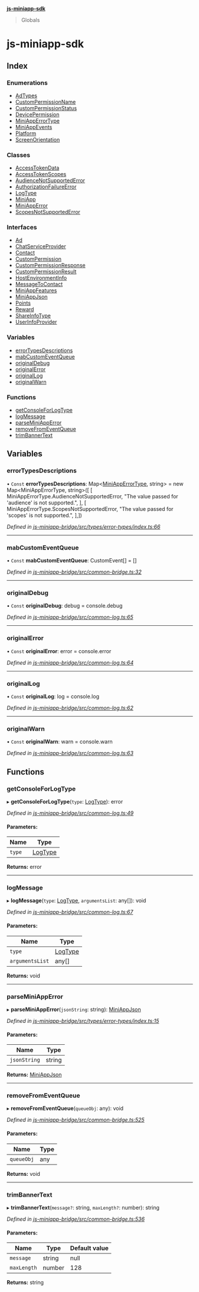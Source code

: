 **[js-miniapp-sdk](README.md)**

> Globals

# js-miniapp-sdk

## Index

### Enumerations

* [AdTypes](enums/adtypes.md)
* [CustomPermissionName](enums/custompermissionname.md)
* [CustomPermissionStatus](enums/custompermissionstatus.md)
* [DevicePermission](enums/devicepermission.md)
* [MiniAppErrorType](enums/miniapperrortype.md)
* [MiniAppEvents](enums/miniappevents.md)
* [Platform](enums/platform.md)
* [ScreenOrientation](enums/screenorientation.md)

### Classes

* [AccessTokenData](classes/accesstokendata.md)
* [AccessTokenScopes](classes/accesstokenscopes.md)
* [AudienceNotSupportedError](classes/audiencenotsupportederror.md)
* [AuthorizationFailureError](classes/authorizationfailureerror.md)
* [LogType](classes/logtype.md)
* [MiniApp](classes/miniapp.md)
* [MiniAppError](classes/miniapperror.md)
* [ScopesNotSupportedError](classes/scopesnotsupportederror.md)

### Interfaces

* [Ad](interfaces/ad.md)
* [ChatServiceProvider](interfaces/chatserviceprovider.md)
* [Contact](interfaces/contact.md)
* [CustomPermission](interfaces/custompermission.md)
* [CustomPermissionResponse](interfaces/custompermissionresponse.md)
* [CustomPermissionResult](interfaces/custompermissionresult.md)
* [HostEnvironmentInfo](interfaces/hostenvironmentinfo.md)
* [MessageToContact](interfaces/messagetocontact.md)
* [MiniAppFeatures](interfaces/miniappfeatures.md)
* [MiniAppJson](interfaces/miniappjson.md)
* [Points](interfaces/points.md)
* [Reward](interfaces/reward.md)
* [ShareInfoType](interfaces/shareinfotype.md)
* [UserInfoProvider](interfaces/userinfoprovider.md)

### Variables

* [errorTypesDescriptions](README.md#errortypesdescriptions)
* [mabCustomEventQueue](README.md#mabcustomeventqueue)
* [originalDebug](README.md#originaldebug)
* [originalError](README.md#originalerror)
* [originalLog](README.md#originallog)
* [originalWarn](README.md#originalwarn)

### Functions

* [getConsoleForLogType](README.md#getconsoleforlogtype)
* [logMessage](README.md#logmessage)
* [parseMiniAppError](README.md#parseminiapperror)
* [removeFromEventQueue](README.md#removefromeventqueue)
* [trimBannerText](README.md#trimbannertext)

## Variables

### errorTypesDescriptions

• `Const` **errorTypesDescriptions**: Map\<[MiniAppErrorType](enums/miniapperrortype.md), string> = new Map\<MiniAppErrorType, string>([ [ MiniAppErrorType.AudienceNotSupportedError, "The value passed for 'audience' is not supported.", ], [ MiniAppErrorType.ScopesNotSupportedError, "The value passed for 'scopes' is not supported.", ],])

*Defined in [js-miniapp-bridge/src/types/error-types/index.ts:66](https://github.com/rakutentech/js-miniapp/blob/68a59c0/js-miniapp-bridge/src/types/error-types/index.ts#L66)*

___

### mabCustomEventQueue

• `Const` **mabCustomEventQueue**: CustomEvent[] = []

*Defined in [js-miniapp-bridge/src/common-bridge.ts:32](https://github.com/rakutentech/js-miniapp/blob/68a59c0/js-miniapp-bridge/src/common-bridge.ts#L32)*

___

### originalDebug

• `Const` **originalDebug**: debug = console.debug

*Defined in [js-miniapp-bridge/src/common-log.ts:65](https://github.com/rakutentech/js-miniapp/blob/68a59c0/js-miniapp-bridge/src/common-log.ts#L65)*

___

### originalError

• `Const` **originalError**: error = console.error

*Defined in [js-miniapp-bridge/src/common-log.ts:64](https://github.com/rakutentech/js-miniapp/blob/68a59c0/js-miniapp-bridge/src/common-log.ts#L64)*

___

### originalLog

• `Const` **originalLog**: log = console.log

*Defined in [js-miniapp-bridge/src/common-log.ts:62](https://github.com/rakutentech/js-miniapp/blob/68a59c0/js-miniapp-bridge/src/common-log.ts#L62)*

___

### originalWarn

• `Const` **originalWarn**: warn = console.warn

*Defined in [js-miniapp-bridge/src/common-log.ts:63](https://github.com/rakutentech/js-miniapp/blob/68a59c0/js-miniapp-bridge/src/common-log.ts#L63)*

## Functions

### getConsoleForLogType

▸ **getConsoleForLogType**(`type`: [LogType](classes/logtype.md)): error

*Defined in [js-miniapp-bridge/src/common-log.ts:49](https://github.com/rakutentech/js-miniapp/blob/68a59c0/js-miniapp-bridge/src/common-log.ts#L49)*

#### Parameters:

Name | Type |
------ | ------ |
`type` | [LogType](classes/logtype.md) |

**Returns:** error

___

### logMessage

▸ **logMessage**(`type`: [LogType](classes/logtype.md), `argumentsList`: any[]): void

*Defined in [js-miniapp-bridge/src/common-log.ts:67](https://github.com/rakutentech/js-miniapp/blob/68a59c0/js-miniapp-bridge/src/common-log.ts#L67)*

#### Parameters:

Name | Type |
------ | ------ |
`type` | [LogType](classes/logtype.md) |
`argumentsList` | any[] |

**Returns:** void

___

### parseMiniAppError

▸ **parseMiniAppError**(`jsonString`: string): [MiniAppJson](interfaces/miniappjson.md)

*Defined in [js-miniapp-bridge/src/types/error-types/index.ts:15](https://github.com/rakutentech/js-miniapp/blob/68a59c0/js-miniapp-bridge/src/types/error-types/index.ts#L15)*

#### Parameters:

Name | Type |
------ | ------ |
`jsonString` | string |

**Returns:** [MiniAppJson](interfaces/miniappjson.md)

___

### removeFromEventQueue

▸ **removeFromEventQueue**(`queueObj`: any): void

*Defined in [js-miniapp-bridge/src/common-bridge.ts:525](https://github.com/rakutentech/js-miniapp/blob/68a59c0/js-miniapp-bridge/src/common-bridge.ts#L525)*

#### Parameters:

Name | Type |
------ | ------ |
`queueObj` | any |

**Returns:** void

___

### trimBannerText

▸ **trimBannerText**(`message?`: string, `maxLength?`: number): string

*Defined in [js-miniapp-bridge/src/common-bridge.ts:536](https://github.com/rakutentech/js-miniapp/blob/68a59c0/js-miniapp-bridge/src/common-bridge.ts#L536)*

#### Parameters:

Name | Type | Default value |
------ | ------ | ------ |
`message` | string | null |
`maxLength` | number | 128 |

**Returns:** string
